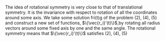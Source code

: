 The idea of rotational symmetry is very close to that of translational symmetry.
It is the invariance with respect to rotation of all the coordinates around some axis. We
take some solution fri(t)g of the problem (2), (4), (5) and construct a new set of functions, $\{\vec{r_i}'(t)\}$,by rotating all radius vectors around some fixed axis by one and the same angle. The rotational symmetry means that $\{\vec{r_i}'(t)\}$ satisfies (2), (4), (5)